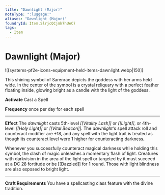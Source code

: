 ```yaml
---
title: "Dawnlight (Major)"
noteType: ":luggage:"
aliases: "Dawnlight (Major)"
foundryId: Item.SlrjcQCjmk7hUeC7
tags:
  - Item
---
```


# Dawnlight (Major)
![[systems-pf2e-icons-equipment-held-items-dawnlight.webp|150]]

This shining symbol of Sarenrae depicts the goddess with her arms held wide. In the center of the symbol is a crystal reliquary with a perfect feather floating inside, glowing bright as a candle with the light of the goddess.

**Activate** Cast a Spell

**Frequency** once per day for each spell

* * *

**Effect** The _dawnlight_ casts 5th-level _[[Vitality Lash]]_ or _[[Light]]_, or 4th-level _[[Holy Light]]_ or _[[Vital Beacon]]_. The _dawnlight_'s spell attack roll and counteract modifier are +18, and any spell with the light trait is treated as though its counteract level were 1 higher for counteracting darkness.

Whenever you successfully counteract magical darkness while holding this symbol, the clash of magic unleashes a momentary flash of light. Creatures with darkvision in the area of the light spell or targeted by it must succeed at a DC 28 fortitude or be [[Dazzled]] for 1 round. Those with light blindness are also exposed to bright light.

* * *

**Craft Requirements** You have a spellcasting class feature with the divine tradition.
